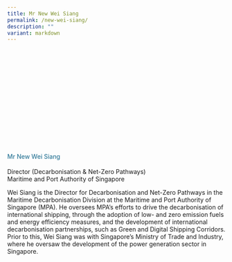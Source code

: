 ```yaml
---
title: Mr New Wei Siang
permalink: /new-wei-siang/
description: ""
variant: markdown
---
```

<div class="row">
<div class="col is-3">
<div class="speaker-image-wrapper" style="background-image: url(/images/Speakers/2024/Speaker_-_Mr_New_Wei_Siang.png)"></div>
</div>	
<div class="col is-9 speaker-details"> <h4>Mr New Wei Siang</h4> <p>Director (Decarbonisation &amp; Net-Zero Pathways)<br> Maritime and Port Authority of Singapore</p> <p>Wei Siang is the Director for Decarbonisation and Net-Zero Pathways in the Maritime Decarbonisation Division at the Maritime and Port Authority of Singapore (MPA). He oversees MPA’s efforts to drive the decarbonisation of international shipping, through the adoption of low- and zero emission fuels and energy efficiency measures, and the development of international decarbonisation partnerships, such as Green and Digital Shipping Corridors. Prior to this, Wei Siang was with Singapore’s Ministry of Trade and Industry, where he oversaw the development of the power generation sector in Singapore.</p> </div> </div>


<style type="text/css"> 
	.speaker-image-wrapper{
    height: 220px;
    width: 220px;
    background-position: center center;
    background-size: cover;
    border-radius: 50%;
    background-repeat: no-repeat;
    margin: 0 auto;
  }
    .image-adjust{
		object-fit: cover;
		height: 220px;
		width: 100%;
		border-radius:50%;
		object-position: top center;
	}
    .is-left{
      text-align: left;
    }
    h4{
      font-weight: 500; 
      color: #337B9A !important;
    }
     .speaker-details p { text-align: justified; }
  </style>
